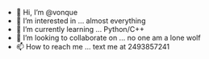 - 👋 Hi, I’m @vonque
- 👀 I’m interested in ... almost everything
- 🌱 I’m currently learning ... Python/C++
- 💞️ I’m looking to collaborate on ... no one am a lone wolf
- 📫 How to reach me ... text me at 2493857241

<!---
vonque/vonque is a ✨ special ✨ repository because its `README.md` (this file) appears on your GitHub profile.
You can click the Preview link to take a look at your changes.
--->
